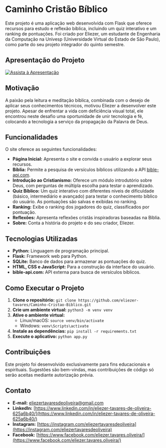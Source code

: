 # Caminho Cristão Bíblico

Este projeto é uma aplicação web desenvolvida com Flask que oferece recursos para estudo e reflexão bíblica, incluindo um quiz interativo e um ranking de pontuações. Foi criado por Eliezer, um estudante de Engenharia da Computação na Univesp (Universidade Virtual do Estado de São Paulo), como parte do seu projeto integrador do quinto semestre.

## Apresentação do Projeto

[![Assista à Apresentação](https://img.youtube.com/vi/lXoCPovi2S4/0.jpg)](https://www.youtube.com/watch?v=lXoCPovi2S4)


## Motivação

A paixão pela leitura e meditação bíblica, combinada com o desejo de aplicar seus conhecimentos técnicos, motivou Eliezer a desenvolver este projeto. Apesar de enfrentar a vida com deficiência visual total, ele encontrou neste desafio uma oportunidade de unir tecnologia e fé, colocando a tecnologia a serviço da propagação da Palavra de Deus.

## Funcionalidades

O site oferece as seguintes funcionalidades:

* **Página Inicial:** Apresenta o site e convida o usuário a explorar seus recursos.
* **Bíblia:** Permite a pesquisa de versículos bíblicos utilizando a API [bible-api.com](//bible-api.com).
* **Introdução ao Cristianismo:** Oferece um módulo introdutório sobre Deus, com perguntas de múltipla escolha para testar o aprendizado.
* **Quiz Bíblico:** Um quiz interativo com diferentes níveis de dificuldade (básico, intermediário e avançado) para testar o conhecimento bíblico do usuário. As pontuações são salvas e exibidas no ranking.
* **Ranking:** Exibe o ranking dos jogadores do quiz, classificados por pontuação.
* **Reflexões:** Apresenta reflexões cristãs inspiradoras baseadas na Bíblia.
* **Sobre:** Conta a história do projeto e do seu criador, Eliezer.


## Tecnologias Utilizadas

* **Python:** Linguagem de programação principal.
* **Flask:** Framework web para Python.
* **SQLite:** Banco de dados para armazenar as pontuações do quiz.
* **HTML, CSS e JavaScript:** Para a construção da interface do usuário.
* **bible-api.com:** API externa para busca de versículos bíblicos.

## Como Executar o Projeto

1. **Clone o repositório:** `git clone https://github.com/eliezer-tavares/Caminho-Cristao-Biblico.git`
2. **Crie um ambiente virtual:** `python3 -m venv venv`
3. **Ative o ambiente virtual:**
    * Linux/macOS: `source venv/bin/activate`
    * Windows: `venv\Scripts\activate`
4. **Instale as dependências:** `pip install -r requirements.txt`
5. **Execute o aplicativo:** `python app.py`

## Contribuições

Este projeto foi desenvolvido exclusivamente para fins educacionais e espirituais. Sugestões são bem-vindas, mas contribuições de código só serão aceitas mediante autorização prévia.

## Contato

* **E-mail:** eliezertavaresdeoliveira@gmail.com
* **LinkedIn:** [https://www.linkedin.com/in/eliezer-tavares-de-oliveira-625a6b40/](https://www.linkedin.com/in/eliezer-tavares-de-oliveira-625a6b40/)
* **Instagram:** [https://instagram.com/eliezertavaresdeoliveira](https://instagram.com/eliezertavaresdeoliveira)
* **Facebook:** [https://www.facebook.com/eliezer.tavares.oliveira/](https://www.facebook.com/eliezer.tavares.oliveira/)
